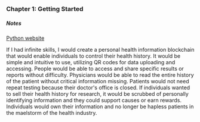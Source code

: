 ### Chapter 1: Getting Started
##### Notes
[Python website](https://www.python.org/)

If I had infinite skills, I would create a personal health information blockchain that would enable individuals to control their health history. It would be simple and intuitive to use, utilizing QR codes for data uploading and accessing. People would be able to access and share specific results or reports without difficulty. Physicians would be able to read the entire history of the patient without critical information missing. Patients would not need repeat testing because their doctor's office is closed. If individuals wanted to sell their health history for research, it would be scrubbed of personally identifying information and they could support causes or earn rewards. Individuals would own their information and no longer be hapless patients in the maelstorm of the health industry. 